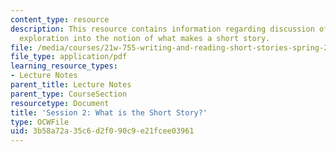 ```yaml
---
content_type: resource
description: This resource contains information regarding discussion of readings and
  exploration into the notion of what makes a short story.
file: /media/courses/21w-755-writing-and-reading-short-stories-spring-2012/3b58a72a35c6d2f090c9e21fcee03961_MIT21W_755S12_ses2.pdf
file_type: application/pdf
learning_resource_types:
- Lecture Notes
parent_title: Lecture Notes
parent_type: CourseSection
resourcetype: Document
title: 'Session 2: What is the Short Story?'
type: OCWFile
uid: 3b58a72a-35c6-d2f0-90c9-e21fcee03961
---
```

